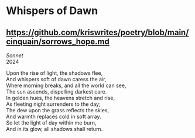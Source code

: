 # Whispers of Dawn
## https://github.com/kriswrites/poetry/blob/main/cinquain/sorrows_hope.md
_Sonnet_  
2024

Upon the rise of light, the shadows flee,  
And whispers soft of dawn caress the air,  
Where morning breaks, and all the world can see,  
The sun ascends, dispelling darkest care.  
In golden hues, the heavens stretch and rise,  
As fleeting night surrenders to the day;  
The dew upon the grass reflects the skies,  
And warmth replaces cold in soft array.  
So let the light of day within me burn,  
And in its glow, all shadows shall return.
